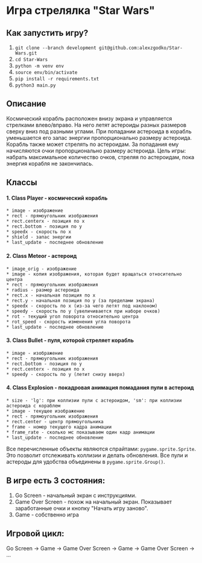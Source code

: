 # Игра стрелялка "Star Wars"
## Как запустить игру?
1. `git clone --branch development git@github.com:alexzgodko/Star-Wars.git`
2. `cd Star-Wars`
3. `python -m venv env`
4. `source env/bin/activate`
5. `pip install -r requirements.txt`
6. `python3 main.py`

## Описание
Космический корабль расположен внизу экрана и управляется стрелками влево/вправо.
На него летят астероиды разных размеров сверху вниз под разными углами.
При попадании астероида в корабль уменьшается его запас энергии пропорционально размеру астероида.
Корабль также может стрелять по астероидам. За попадания ему начисляются очки пропорционально размеру астероида.
Цель игры: набрать максимальное количество очков, стреляя по астероидам, пока энергия корабля не закончилась.

## Классы

#### 1. Class Player - космический корабль
    * image - изображение
    * rect - прямоугольник изображения
    * rect.centerx - позиция по x
    * rect.bottom - позиция по y
    * speedx - скорость по x
    * shield - запас энергии 
    * last_update - последнее обновление
#### 2. Class Meteor - астероид
    * image_orig - изображение
    * image - копия изображения, которая будет вращаться относительно центра
    * rect - прямоугольник изображения
    * radius - размер астероида
    * rect.x - начальная позиция по x
    * rect.y - начальная позиция по y (за пределами экрана)
    * speedx - скорость по x (из-за чего летят под наклоном)
    * speedy - скорость по y (увеличивается при наборе очков)
    * rot - текущий угол поворота относительно центра
    * rot_speed - скорость изменения угла поворота
    * last_update - последнее обновление 
#### 3. Class Bullet - пуля, которой стреляет корабль
    * image - изображение
    * rect - прямоугольник изображения
    * rect.bottom - позиция по y
    * rect.centerx - позиция по x
    * speedy - скорость по y (летит снизу вверх)
#### 4. Class Explosion - покадровая анимация помадания пули в астероид
    * size - 'lg': при коллизии пули с астероидом, 'sm': при коллизии астероида с кораблем
    * image - текущее изображение
    * rect - прямоугольник изображения
    * rect.center - центр прямоугольника
    * frame - номер текущего кадра анимации
    * frame_rate - сколько мс показываем один кадр анимации 
    * last_update - последнее обновление 

Все перечисленные объекты являются спрайтами: `pygame.sprite.Sprite`.
Это позволит отслеживать коллизии и делать обновления.
Все пули и астероды для удобства объединены в `pygame.sprite.Group()`.

## В игре есть 3 состояния:

1. Go Screen - начальный экран с инструкциями.
2. Game Over Screen - похож на начальный экран. Показывает заработанные очки и кнопку "Начать игру заново".
3. Game - собственно игра

## Игровой цикл:

Go Screen -> Game -> Game Over Screen -> Game -> Game Over Screen -> ...
